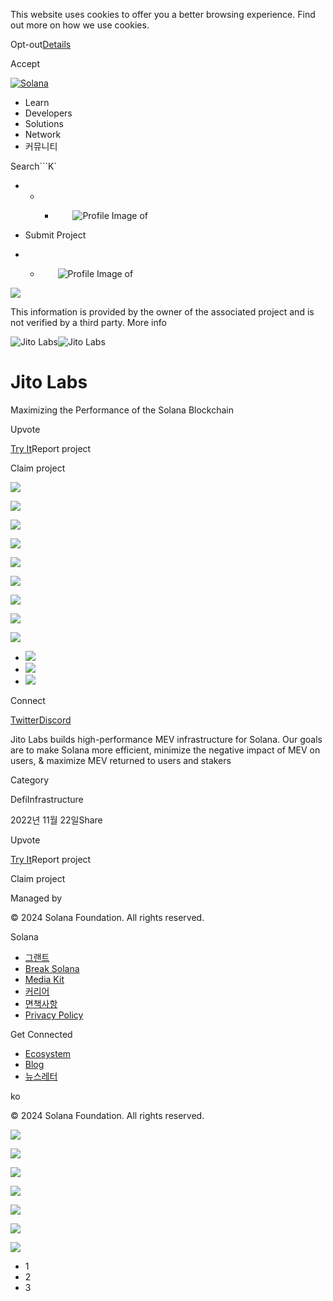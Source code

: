 This website uses cookies to offer you a better browsing experience. Find out
more on how we use cookies.

Opt-out[Details](/ko/privacy-policy#collection-of-information)

Accept

[![Solana](/_next/static/media/logotype.e4df684f.svg)](/ko)

  * Learn
  * Developers
  * Solutions
  * Network
  * 커뮤니티

Search```K`

  *   *   * ![](data:image/svg+xml,%3csvg%20xmlns=%27http://www.w3.org/2000/svg%27%20version=%271.1%27%20width=%2728%27%20height=%2728%27/%3e)![Profile Image of ](/_next/static/media/ecosystem_user.7ebb52fa.svg)

  * Submit Project
  *   * ![](data:image/svg+xml,%3csvg%20xmlns=%27http://www.w3.org/2000/svg%27%20version=%271.1%27%20width=%2728%27%20height=%2728%27/%3e)![Profile Image of ](/_next/static/media/ecosystem_user.7ebb52fa.svg)

![](/_next/image?url=%2F_next%2Fstatic%2Fmedia%2Fhero.631479cd.png&w=3840&q=75)

This information is provided by the owner of the associated project and is not
verified by a third party. More info

![Jito
Labs](/_next/image?url=%2Fapi%2Fprojectimg%2Fclarqccct002308l28y9d9jq0%3Ftype%3DLOGO&w=3840&q=75)![Jito
Labs](/_next/image?url=%2Fapi%2Fprojectimg%2Fclarqccct002308l28y9d9jq0%3Ftype%3DLOGO&w=3840&q=75)

# Jito Labs

Maximizing the Performance of the Solana Blockchain

Upvote

[Try It](https://www.jito.wtf/)Report project

Claim project

![](/api/projectimg/clarqccct002308l28y9d9jq0?type=IMG&number=0)

![](/api/projectimg/clarqccct002308l28y9d9jq0?type=IMG&number=1)

![](/api/projectimg/clarqccct002308l28y9d9jq0?type=IMG&number=2)

![](/api/projectimg/clarqccct002308l28y9d9jq0?type=IMG&number=0)

![](/api/projectimg/clarqccct002308l28y9d9jq0?type=IMG&number=1)

![](/api/projectimg/clarqccct002308l28y9d9jq0?type=IMG&number=2)

![](/api/projectimg/clarqccct002308l28y9d9jq0?type=IMG&number=0)

![](/api/projectimg/clarqccct002308l28y9d9jq0?type=IMG&number=1)

![](/api/projectimg/clarqccct002308l28y9d9jq0?type=IMG&number=2)

  * ![](/_next/image?url=%2Fapi%2Fprojectimg%2Fclarqccct002308l28y9d9jq0%3Ftype%3DIMG%26number%3D0&w=3840&q=75)
  * ![](/_next/image?url=%2Fapi%2Fprojectimg%2Fclarqccct002308l28y9d9jq0%3Ftype%3DIMG%26number%3D1&w=3840&q=75)
  * ![](/_next/image?url=%2Fapi%2Fprojectimg%2Fclarqccct002308l28y9d9jq0%3Ftype%3DIMG%26number%3D2&w=3840&q=75)

Connect

[Twitter](https://twitter.com/jito_labs)[Discord](https://discord.com/invite/5wGU5Bbz8E)

Jito Labs builds high-performance MEV infrastructure for Solana. Our goals are
to make Solana more efficient, minimize the negative impact of MEV on users, &
maximize MEV returned to users and stakers

Category

DefiInfrastructure

2022년 11월 22일Share

Upvote

[Try It](https://www.jito.wtf/)Report project

Claim project

Managed by

[](/ko)

[](/youtube)[](/twitter)[](/discord)[](/reddit)[](/github)[](/telegram)

© 2024 Solana Foundation. All rights reserved.

Solana

  * [그랜트](https://solana.org/grants)
  * [Break Solana](https://break.solana.com/)
  * [Media Kit](/ko/branding)
  * [커리어](https://jobs.solana.com/)
  * [면책사항](/ko/tos)
  * [Privacy Policy](/ko/privacy-policy)

Get Connected

  * [Ecosystem](/ko/ecosystem)
  * [Blog](/ko/news)
  * [뉴스레터](/ko/newsletter)

ko

© 2024 Solana Foundation. All rights reserved.

![](/api/projectimg/clarqccct002308l28y9d9jq0?type=IMG&number=2)

![](/api/projectimg/clarqccct002308l28y9d9jq0?type=IMG&number=0)

![](/api/projectimg/clarqccct002308l28y9d9jq0?type=IMG&number=1)

![](/api/projectimg/clarqccct002308l28y9d9jq0?type=IMG&number=2)

![](/api/projectimg/clarqccct002308l28y9d9jq0?type=IMG&number=0)

![](/api/projectimg/clarqccct002308l28y9d9jq0?type=IMG&number=1)

![](/api/projectimg/clarqccct002308l28y9d9jq0?type=IMG&number=2)

  * 1
  * 2
  * 3

